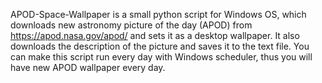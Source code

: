 APOD-Space-Wallpaper is a small python script for Windows OS, which downloads new astronomy picture of the day (APOD) from https://apod.nasa.gov/apod/ and sets it as a desktop wallpaper. It also downloads the description of the picture and saves it to the text file. You can make this script run every day with Windows scheduler, thus you will have new APOD wallpaper every day.
